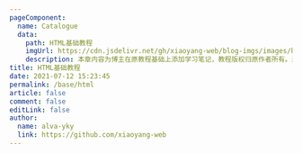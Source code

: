 ```yaml
---
pageComponent:
  name: Catalogue
  data:
    path: HTML基础教程
    imgUrl: https://cdn.jsdelivr.net/gh/xiaoyang-web/blog-imgs/images/html.png
    description: 本章内容为博主在原教程基础上添加学习笔记，教程版权归原作者所有。来源：<a href='https://www.runoob.com/html/' target='_blank'>html教程</a>
title: HTML基础教程
date: 2021-07-12 15:23:45
permalink: /base/html
article: false
comment: false
editLink: false
author:
  name: alva-yky
  link: https://github.com/xiaoyang-web
---
```

